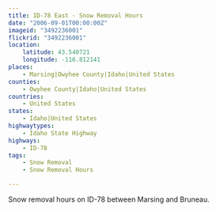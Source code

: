 ```yaml
---
title: ID-78 East - Snow Removal Hours
date: "2006-09-01T00:00:00Z"
imageid: "3492236001"
flickrid: "3492236001"
location:
    latitude: 43.540721
    longitude: -116.812141
places:
    - Marsing|Owyhee County|Idaho|United States
counties:
    - Owyhee County|Idaho|United States
countries:
    - United States
states:
    - Idaho|United States
highwaytypes:
    - Idaho State Highway
highways:
    - ID-78
tags:
    - Snow Removal
    - Snow Removal Hours

---
```

Snow removal hours on ID-78 between Marsing and Bruneau.